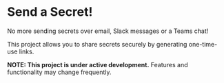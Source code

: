 # Send a Secret!

No more sending secrets over email, Slack messages or a Teams chat!

This project allows you to share secrets securely by generating one-time-use links.

**NOTE: This project is under active development.** Features and functionality may change frequently.